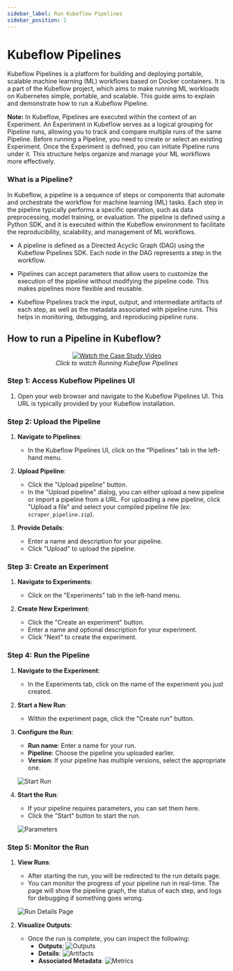 ```yaml
---
sidebar_label: Run Kubeflow Pipelines
sidebar_position: 2
---
```


# Kubeflow Pipelines

Kubeflow Pipelines is a platform for building and deploying portable, scalable machine learning (ML) workflows based on Docker containers. It is a part of the Kubeflow project, which aims to make running ML workloads on Kubernetes simple, portable, and scalable. This guide aims to explain and demonstrate how to run a Kubeflow Pipeline.

**Note:** In Kubeflow, Pipelines are executed within the context of an Experiment. An Experiment in Kubeflow serves as a logical grouping for Pipeline runs, allowing you to track and compare multiple runs of the same Pipeline. Before running a Pipeline, you need to create or select an existing Experiment. Once the Experiment is defined, you can initiate Pipeline runs under it. This structure helps organize and manage your ML workflows more effectively.

### What is a Pipeline?

In Kubeflow, a pipeline is a sequence of steps or components that automate and orchestrate the workflow for machine learning (ML) tasks. Each step in the pipeline typically performs a specific operation, such as data preprocessing, model training, or evaluation. The pipeline is defined using a Python SDK, and it is executed within the Kubeflow environment to facilitate the reproducibility, scalability, and management of ML workflows.

- A pipeline is defined as a Directed Acyclic Graph (DAG) using the Kubeflow Pipelines SDK. Each node in the DAG represents a step in the workflow.

- Pipelines can accept parameters that allow users to customize the execution of the pipeline without modifying the pipeline code. This makes pipelines more flexible and reusable.

- Kubeflow Pipelines track the input, output, and intermediate artifacts of each step, as well as the metadata associated with pipeline runs. This helps in monitoring, debugging, and reproducing pipeline runs.

## How to run a Pipeline in Kubeflow?

<div align="center">
  
[![Watch the Case Study Video](https://img.youtube.com/vi/arP1y2DqECw/0.jpg)](https://youtu.be/arP1y2DqECw)  
*Click to watch Running Kubeflow Pipelines*

</div>  

### Step 1: Access Kubeflow Pipelines UI
1. Open your web browser and navigate to the Kubeflow Pipelines UI. This URL is typically provided by your Kubeflow installation.

### Step 2: Upload the Pipeline
1. **Navigate to Pipelines**:
   - In the Kubeflow Pipelines UI, click on the "Pipelines" tab in the left-hand menu.

2. **Upload Pipeline**:
   - Click the "Upload pipeline" button.
   - In the "Upload pipeline" dialog, you can either upload a new pipeline or import a pipeline from a URL. For uploading a new pipeline, click "Upload a file" and select your compiled pipeline file (ex: `scraper_pipeline.zip`).

3. **Provide Details**:
   - Enter a name and description for your pipeline.
   - Click "Upload" to upload the pipeline.

### Step 3: Create an Experiment
1. **Navigate to Experiments**:
   - Click on the "Experiments" tab in the left-hand menu.

2. **Create New Experiment**:
   - Click the "Create an experiment" button.
   - Enter a name and optional description for your experiment.
   - Click "Next" to create the experiment.

### Step 4: Run the Pipeline
1. **Navigate to the Experiment**:
   - In the Experiments tab, click on the name of the experiment you just created.

2. **Start a New Run**:
   - Within the experiment page, click the "Create run" button.

3. **Configure the Run**:
   - **Run name**: Enter a name for your run.
   - **Pipeline**: Choose the pipeline you uploaded earlier.
   - **Version**: If your pipeline has multiple versions, select the appropriate one.

   ![Start Run](images/start_run.png)
   


4. **Start the Run**:
   - If your pipeline requires parameters, you can set them here.
   - Click the "Start" button to start the run.

   ![Parameters](images/run%20param.png)

### Step 5: Monitor the Run
1. **View Runs**:
   - After starting the run, you will be redirected to the run details page.
   - You can monitor the progress of your pipeline run in real-time. The page will show the pipeline graph, the status of each step, and logs for debugging if something goes wrong.

   ![Run Details Page](images/run%20details%20page.png)

2. **Visualize Outputs**:
   - Once the run is complete, you can inspect the following:
     - **Outputs**: 
       ![Outputs](images/ipop.png)
     - **Details**: 
       ![Artifacts](images/details.png)
     - **Associated Metadata**: 
       ![Metrics](images/metadata.png)
   